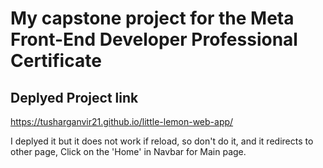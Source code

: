 # My capstone project for the Meta Front-End Developer Professional Certificate

## Deplyed Project link
https://tusharganvir21.github.io/little-lemon-web-app/

I deplyed it but it does not work if reload, so don't do it, and it redirects to other page, Click on the 'Home' in Navbar for Main page.  
